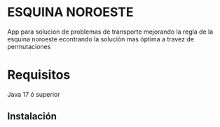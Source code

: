 # ESQUINA NOROESTE
App para solucion de problemas de transporte mejorando la regla de la esquina 
noroeste econtrando la solución mas óptima a travez de permutaciones 

# Requisitos
Java 17 ó superior

## Instalación

